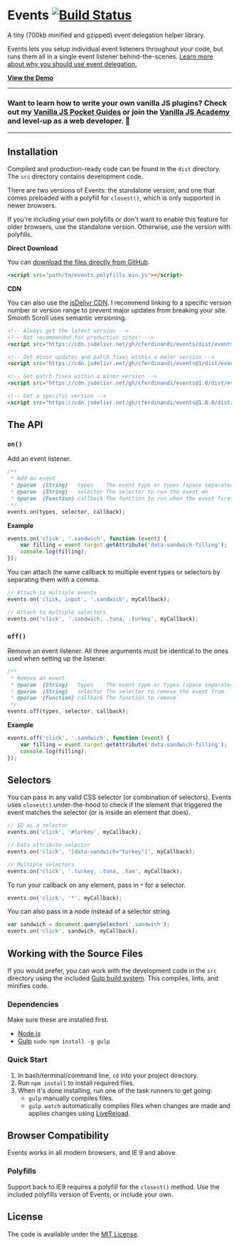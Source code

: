 # Events [![Build Status](https://travis-ci.org/cferdinandi/events.svg)](https://travis-ci.org/cferdinandi/events)
A tiny (700kb minified and gzipped) event delegation helper library.

Events lets you setup individual event listeners throughout your code, but runs them all in a single event listener behind-the-scenes. [Learn more about why you should use event delegation.](https://gomakethings.com/checking-event-target-selectors-with-event-bubbling-in-vanilla-javascript/)

**[View the Demo](https://codepen.io/cferdinandi/pen/gqYrbe)**


<hr>

### Want to learn how to write your own vanilla JS plugins? Check out my [Vanilla JS Pocket Guides](https://vanillajsguides.com/) or join the [Vanilla JS Academy](https://vanillajsacademy.com) and level-up as a web developer. 🚀

<hr>


## Installation

Compiled and production-ready code can be found in the `dist` directory. The `src` directory contains development code.

There are two versions of Events: the standalone version, and one that comes preloaded with a polyfill for `closest()`, which is only supported in newer browsers.

If you're including your own polyfills or don't want to enable this feature for older browsers, use the standalone version. Otherwise, use the version with polyfills.

**Direct Download**

You can [download the files directly from GitHub](https://github.com/cferdinandi/events/archive/master.zip).

```html
<script src="path/to/events.polyfills.min.js"></script>
```

**CDN**

You can also use the [jsDelivr CDN](https://cdn.jsdelivr.net/gh/cferdinandi/events/dist/). I recommend linking to a specific version number or version range to prevent major updates from breaking your site. Smooth Scroll uses semantic versioning.

```html
<!-- Always get the latest version -->
<!-- Not recommended for production sites! -->
<script src="https://cdn.jsdelivr.net/gh/cferdinandi/events/dist/events.polyfills.min.js"></script>

<!-- Get minor updates and patch fixes within a major version -->
<script src="https://cdn.jsdelivr.net/gh/cferdinandi/events@1/dist/events.polyfills.min.js"></script>

<!-- Get patch fixes within a minor version -->
<script src="https://cdn.jsdelivr.net/gh/cferdinandi/events@1.0/dist/events.polyfills.min.js"></script>

<!-- Get a specific version -->
<script src="https://cdn.jsdelivr.net/gh/cferdinandi/events@1.0.0/dist/events.polyfills.min.js"></script>
```



## The API

### `on()`

Add an event listener.

```js
/**
 * Add an event
 * @param  {String}   types    The event type or types (space separated)
 * @param  {String}   selector The selector to run the event on
 * @param  {Function} callback The function to run when the event fires
 */
events.on(types, selector, callback);
```

**Example**

```js
events.on('click', '.sandwich', function (event) {
	var filling = event.target.getAttribute('data-sandwich-filling');
	console.log(filling);
});
```

You can attach the same callback to multiple event types or selectors by separating them with a comma.

```js
// Attach to multiple events
events.on('click, input', '.sandwich', myCallback);

// Attach to multiple selectors
events.on('click', '.sandwich, .tuna, .turkey', myCallback);
```

### `off()`

Remove an event listener. All three arguments must be identical to the ones used when setting up the listener.

```js
/**
 * Remove an event
 * @param  {String}   types    The event type or types (space separated)
 * @param  {String}   selector The selector to remove the event from
 * @param  {Function} callback The function to remove
 */
events.off(types, selector, callback);
```

**Example**

```js
events.off('click', '.sandwich', function (event) {
	var filling = event.target.getAttribute('data-sandwich-filling');
	console.log(filling);
});
```


## Selectors

You can pass in any valid CSS selector (or combination of selectors). Events uses `closest()` under-the-hood to check if the element that triggered the event matches the selector (or is inside an element that does).

```js
// ID as a selector
events.on('click', '#turkey', myCallback);

// Data attribute selector
events.on('click', '[data-sandwich="turkey"]', myCallback);

// Multiple selectors
events.on('click', '.turkey, .tuna, .ham', myCallback);
```

To run your callback on any element, pass in `*` for a selector.

```js
events.on('click', '*', myCallback);
```

You can also pass in a node instead of a selector string.

```js
var sandwich = document.querySelector('.sandwich');
events.on('click', sandwich, myCallback);
```



## Working with the Source Files

If you would prefer, you can work with the development code in the `src` directory using the included [Gulp build system](http://gulpjs.com/). This compiles, lints, and minifies code.

### Dependencies
Make sure these are installed first.

* [Node.js](http://nodejs.org)
* [Gulp](http://gulpjs.com) `sudo npm install -g gulp`

### Quick Start

1. In bash/terminal/command line, `cd` into your project directory.
2. Run `npm install` to install required files.
3. When it's done installing, run one of the task runners to get going:
	* `gulp` manually compiles files.
	* `gulp watch` automatically compiles files when changes are made and applies changes using [LiveReload](http://livereload.com/).



## Browser Compatibility

Events works in all modern browsers, and IE 9 and above.

### Polyfills

Support back to IE9 requires a polyfill for the `closest()` method. Use the included polyfills version of Events, or include your own.



## License

The code is available under the [MIT License](LICENSE.md).